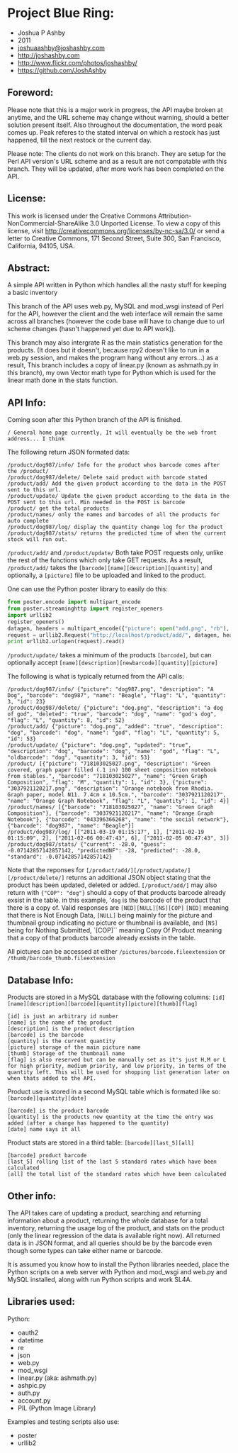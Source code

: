 Project Blue Ring:
=============
* Joshua P Ashby
* 2011
* joshuaashby@joshashby.com
* http://joshashby.com
* http://www.flickr.com/photos/joshashby/
* https://github.com/JoshAshby

Foreword:
--------------
Please note that this is a major work in progress, the API maybe broken at anytime, and the URL scheme may change without warning, should a better solution present itself.
Also throughout the documentation, the word peak comes up. Peak referes to the stated interval on which a restock has just happened, till the next restock or the current day.

Please note: The clients do not work on this branch. They are setup for the Perl API version's URL scheme and as a result are not compatable with this branch. They will be updated, after more work has been completed on the API.

License:
-------------
This work is licensed under the Creative Commons Attribution-NonCommercial-ShareAlike 3.0 Unported License. To view a copy of this license, visit http://creativecommons.org/licenses/by-nc-sa/3.0/ or send a letter to Creative Commons, 171 Second Street, Suite 300, San Francisco, California, 94105, USA.

Abstract:
-------------
A simple API written in Python which handles all the nasty stuff for keeping a basic inventory

This branch of the API uses web.py, MySQL and mod_wsgi instead of Perl for the API, however the client and the web interface 
will remain the same across all branches (however the code base will have to change due to url scheme changes (hasn't happened yet due to API work)).

This branch may also intergrate R as the main statistics generation for the products. (It does but it doesn't, because rpy2 doesn't like to run in a web.py session,
and makes the program hang without any errors...) as a result, This branch includes a copy of linear.py (known as ashmath.py in this branch), my own Vector math type for Python which is used for the
linear math done in the stats function.

API Info:
--------------
Coming soon after this Python branch of the API is finished.

	/ General home page currently, It will eventually be the web front address... I think

The following return JSON formated data:

	/product/dog987/info/ Info for the product whos barcode comes after the /product/
	/product/dog987/delete/ Delete said product with barcode stated
	/product/add/ Add the given product according to the data in the POST sent to this url.
	/product/update/ Update the given product according to the data in the POST sent to this url. Min needed in the POST is barcode
	/product/ get the total products
	/product/names/ only the names and barcodes of all the products for auto complete
	/product/dog987/log/ display the quantity change log for the product
	/product/dog987/stats/ returns the predicted time of when the current stock will run out.

``/product/add/`` and ``/product/update/`` Both take POST requests only, unlike the rest of the functions which only take GET requests.
As a result, ``/product/add/`` takes the ``[barcode][name][description][quantity]`` and optionally, a ``[picture]`` file to be uploaded and linked to the product.

One can use the Python poster library to easily do this:

```python
from poster.encode import multipart_encode
from poster.streaminghttp import register_openers
import urllib2
register_openers()
datagen, headers = multipart_encode({"picture": open("add.png", "rb"), 'barcode': 'dog', 'name': 'god', 'description': 'dog', 'quantity': 5})
request = urllib2.Request("http://localhost/product/add/", datagen, headers)
print urllib2.urlopen(request).read()
```

``/product/update/`` takes a minimum of the products ``[barcode]``, but can optionally accept ``[name][description][newbarcode][quantity][picture]``

The following is what is typically returned from the API calls:

	/product/dog987/info/ {"picture": "dog987.png", "description": "A Dog", "barcode": "dog987", "name": "Beagle", "flag": "L", "quantity": 3, "id": 23}
	/product/dog987/delete/ {"picture": "dog.png", "description": "a dog of god", "deleted": "true", "barcode": "dog", "name": "god's dog", "flag": "L", "quantity": 8, "id": 52}
	/product/add/ {"picture": "dog.png", "added": "true", "description": "dog", "barcode": "dog", "name": "god", "flag": "L", "quantity": 5, "id": 53}
	/product/update/ {"picture": "dog.png", "updated": "true", "description": "dog", "barcode": "dog", "name": "god", "flag": "L", "oldbarcode": "dog", "quantity": 3, "id": 53}
	/product/ [{"picture": "718103025027.png", "description": "Green covered, graph paper filled (.1 in) 100 sheet composition notebook from stables.", "barcode": "718103025027", "name": "Green Graph Composition", "flag": "M", "quantity": 1, "id": 3}, {"picture": "3037921120217.png", "description": "Orange notebook from Rhodia. Graph paper, model N11. 7.4cm x 10.5cm.", "barcode": "3037921120217", "name": "Orange Graph Notebook", "flag": "L", "quantity": 1, "id": 4}]
	/product/names/ [{"barcode": "718103025027", "name": "Green Graph Composition"}, {"barcode": "3037921120217", "name": "Orange Graph Notebook"}, {"barcode": "043396366268", "name": "the social network"}, {"barcode": "dog987", "name": "Beagle"}]
	/product/dog987/log/ [["2011-03-19 01:15:17", 1], ["2011-02-19 01:15:09", 2], ["2011-02-06 00:47:43", 6], ["2011-02-05 00:47:43", 3]]
	/product/dog987/stats/ {"current": -28.0, "guess": -0.07142857142857142, "predictedNF": -28, "predicted": -28.0, "standard": -0.07142857142857142}

Note that the reponses for ``[/product/add/][/product/update/][/product/delete/]`` returns an additional JSON object stating that the product has been updated, deleted or added.
``[/product/add/]`` may also return with ``{"COP": "dog"}`` should a copy of that products barcode already exsist in the table. in this example, '``dog`` is the barcode of the product that there is a copy of.
Valid responses are ``[NED][NULL][NS][COP]`` ``[NED]`` meaning that there is Not Enough Data, ``[NULL]`` being maiinly for the picture and thumbnail group indicating no picture or thumbnail is available, and ``[NS]`` being for Nothing Submitted, `[COP]`` meaning Copy Of Product meaning that a copy of that products barcode already exsists in the table.

All pictures can be accessed at either ``/pictures/barcode.fileextension`` or ``/thumb/barcode_thumb.fileextension``

Database Info:
--------------------------

Products are stored in a MySQL database with the following columns:
``[id][name][description][barcode][quantity][picture][thumb][flag]``

	[id] is just an arbitrary id number
	[name] is the name of the product
	[description] is the product description
	[barcode] is the barcode
	[quantity] is the current quantity
	[picture] storage of the main picture name
	[thumb] Storage of the thumbnail name
	[flag] is also reserved but can be manually set as it's just H,M or L for high priority, medium priority, and low priority, in terms of the quantity left. This will be used for shopping list generation later on when thats added to the API.

Product use is stored in a second MySQL table which is formated like so:
``[barcode][quantity][date]``

	[barcode] is the product barcode
	[quantity] is the products new quantity at the time the entry was added (after a change has happened to the quantity)
	[date] name says it all
	
Product stats are stored in a third table:
``[barcode][last_5][all]``

	[barcode] product barcode
	[last_5] rolling list of the last 5 standard rates which have been calculated
	[all] the total list of the standard rates which have been calculated
	
Other info:
-----------------

The API takes care of updating a product, searching and returning information about a product, returning the whole database for a total inventory, returning the usage log of the product, and stats on the product (only the linear regression of the data is available right now).
All returned data is in JSON format, and all queries should be by the barcode even though some types can take either name or barcode.

It is assumed you know how to install the Python libraries needed, place the Python scripts on a web server with 
Python and mod_wsgi and web.py and MySQL installed, along with run Python scripts and work SL4A.

Libraries used:
----------------------

Python:

* oauth2
* datetime
* re
* json
* web.py
* mod_wsgi
* linear.py (aka: ashmath.py)
* ashpic.py
* auth.py
* account.py
* PIL (Python Image Library)

Examples and testing scripts also use:

* poster
* urllib2